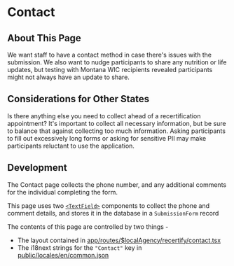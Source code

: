 # Contact

## About This Page

We want staff to have a contact method in case there's issues with the submission.
We also want to nudge participants to share any nutrition or life updates, but testing with Montana WIC recipients revealed participants might not always have an update to share.

## Considerations for Other States

Is there anything else you need to collect ahead of a recertification appointment? It's important to collect all necessary information, but be sure to balance that against collecting too much information. Asking participants to fill out excessively long forms or asking for sensitive PII may make participants reluctant to use the application.

## Development

The Contact page collects the phone number, and any additional comments for the individual completing the form.

This page uses two [`<TextField>`](../../../participant/app/components/TextField.tsx) components
to collect the phone and comment details, and stores it in the database in a `SubmissionForm` record

The contents of this page are controlled by two things -

- The layout contained in [app/routes/$localAgency/recertify/contact.tsx](../../../participant/app/routes/%24localAgency/recertify/contact.tsx)
- The i18next strings for the `"Contact"` key in [public/locales/en/common.json](../../../participant/public/locales/en/common.json)
